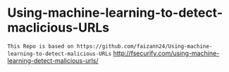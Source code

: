 # Using-machine-learning-to-detect-maclicious-URLs

``` This Repo is based on https://github.com/faizann24/Using-machine-learning-to-detect-malicious-URLs ```
http://fsecurify.com/using-machine-learning-detect-malicious-urls/





